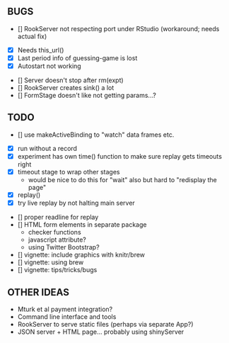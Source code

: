 BUGS
----

- [] RookServer not respecting port under RStudio (workaround; needs actual fix)
- [x] Needs this_url()
- [x] Last period info of guessing-game is lost
- [x] Autostart not working
- [] Server doesn't stop after rm(expt)
- [] RookServer creates sink() a lot
- [] FormStage doesn't like not getting params...?

TODO
----

- [] use makeActiveBinding to "watch" data frames etc.
- [x] run without a record
- [x] experiment has own time() function to make sure replay gets timeouts right
- [x] timeout stage to wrap other stages
  - would be nice to do this for "wait" also but hard to "redisplay the page"
- [x] replay() 
- [x] try live replay by not halting main server
- [] proper readline for replay
- [] HTML form elements in separate package
  - checker functions
  - javascript attribute?
  - using Twitter Bootstrap?
- [] vignette: include graphics with knitr/brew
- [] vignette: using brew
- [] vignette: tips/tricks/bugs



OTHER IDEAS
-----------

* Mturk et al payment integration?
* Command line interface and tools
* RookServer to serve static files (perhaps via separate App?)
* JSON server + HTML page... probably using shinyServer

